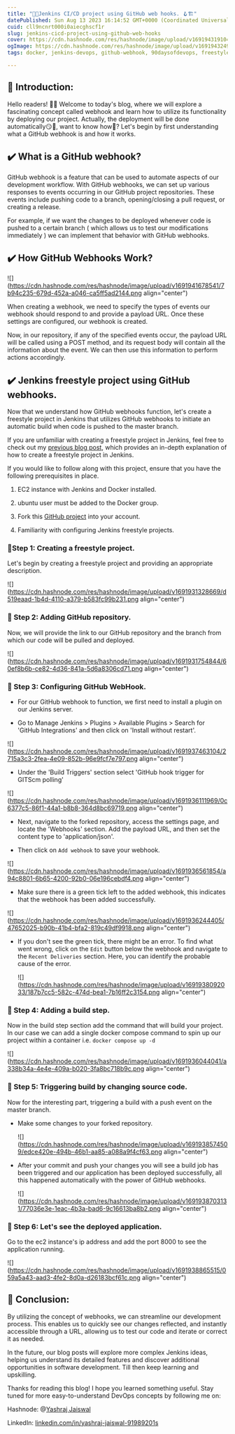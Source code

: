 ```yaml
---
title: "🚀🚀Jenkins CI/CD project using GitHub web hooks. 🪝🏗️"
datePublished: Sun Aug 13 2023 16:14:52 GMT+0000 (Coordinated Universal Time)
cuid: cll9ncnrt000i0aiecghscf1r
slug: jenkins-cicd-project-using-github-web-hooks
cover: https://cdn.hashnode.com/res/hashnode/image/upload/v1691943191047/a27bdb1b-6834-4923-9389-ab70004cd5bb.png
ogImage: https://cdn.hashnode.com/res/hashnode/image/upload/v1691943249542/57b5aa33-749a-4bf0-8dc5-5d10490366c2.png
tags: docker, jenkins-devops, github-webhook, 90daysofdevops, freestyle-jenkins-project

---
```


## 📍 Introduction:

Hello readers! 👋👋 Welcome to today's blog, where we will explore a fascinating concept called webhook and learn how to utilize its functionality by deploying our project. Actually, the deployment will be done automatically😏🤩, want to know how🤔? Let's begin by first understanding what a GitHub webhook is and how it works.

## ✔️ What is a GitHub webhook?

GitHub webhook is a feature that can be used to automate aspects of our development workflow. With GitHub webhooks, we can set up various responses to events occurring in our GitHub project repositories. These events include pushing code to a branch, opening/closing a pull request, or creating a release.

For example, if we want the changes to be deployed whenever code is pushed to a certain branch ( which allows us to test our modifications immediately ) we can implement that behavior with GitHub webhooks.

## ✔️ How GitHub Webhooks Work?

![](https://cdn.hashnode.com/res/hashnode/image/upload/v1691941678541/7b94c235-679d-452a-a046-ca5ff5ad2144.png align="center")

When creating a webhook, we need to specify the types of events our webhook should respond to and provide a payload URL. Once these settings are configured, our webhook is created.

Now, in our repository, if any of the specified events occur, the payload URL will be called using a POST method, and its request body will contain all the information about the event. We can then use this information to perform actions accordingly.

## ✔️ Jenkins freestyle project using GitHub webhooks.

Now that we understand how GitHub webhooks function, let's create a freestyle project in Jenkins that utilizes GitHub webhooks to initiate an automatic build when code is pushed to the master branch.

If you are unfamiliar with creating a freestyle project in Jenkins, feel free to check out my [previous blog post](https://yashraj-jaiswal.hashnode.dev/an-easy-to-follow-guide-on-jenkins-freestyle-project-with-docker), which provides an in-depth explanation of how to create a freestyle project in Jenkins.

If you would like to follow along with this project, ensure that you have the following prerequisites in place.

1. EC2 instance with Jenkins and Docker installed.
    
2. ubuntu user must be added to the Docker group.
    
3. Fork this [GitHub project](https://github.com/LondheShubham153/node-todo-cicd) into your account.
    
4. Familiarity with configuring Jenkins freestyle projects.
    

### 🔸Step 1: Creating a freestyle project.

Let's begin by creating a freestyle project and providing an appropriate description.

![](https://cdn.hashnode.com/res/hashnode/image/upload/v1691931328669/d519eaad-1b4d-4110-a379-b583fc99b231.png align="center")

### 🔸 Step 2: Adding GitHub repository.

Now, we will provide the link to our GitHub repository and the branch from which our code will be pulled and deployed.

![](https://cdn.hashnode.com/res/hashnode/image/upload/v1691931754844/60ef8b6b-ce82-4d36-841a-5d6a8306cd71.png align="center")

### 🔸 Step 3: Configuring GitHub WebHook.

* For our GitHub webhook to function, we first need to install a plugin on our Jenkins server.
    
* Go to Manage Jenkins &gt; Plugins &gt; Available Plugins &gt; Search for 'GitHub Integrations' and then click on 'Install without restart'.
    

![](https://cdn.hashnode.com/res/hashnode/image/upload/v1691937463104/2715a3c3-2fea-4e09-852b-96e9fcf7e797.png align="center")

* Under the 'Build Triggers' section select 'GitHub hook trigger for GITScm polling'
    

![](https://cdn.hashnode.com/res/hashnode/image/upload/v1691936111969/0c6377c5-86f1-44a1-b8b8-364d8bc69719.png align="center")

* Next, navigate to the forked repository, access the settings page, and locate the 'Webhooks' section. Add the payload URL, and then set the content type to 'application/json'.
    
* Then click on `Add webhook` to save your webhook.
    

![](https://cdn.hashnode.com/res/hashnode/image/upload/v1691936561854/a94c8801-6b65-4200-92b0-06e196cebdf4.png align="center")

* Make sure there is a green tick left to the added webhook, this indicates that the webhook has been added successfully.
    

![](https://cdn.hashnode.com/res/hashnode/image/upload/v1691936244405/47652025-b90b-41b4-bfa2-819c49df9918.png align="center")

* If you don't see the green tick, there might be an error. To find what went wrong, click on the `Edit` button below the webhook and navigate to the `Recent Deliveries` section. Here, you can identify the probable cause of the error.
    
    ![](https://cdn.hashnode.com/res/hashnode/image/upload/v1691938092033/187b7cc5-582c-474d-bea1-7b16ff2c3154.png align="center")
    

### 🔸 Step 4: Adding a build step.

Now in the build step section add the command that will build your project. In our case we can add a single docker compose command to spin up our project within a container i.e. `docker compose up -d`

![](https://cdn.hashnode.com/res/hashnode/image/upload/v1691936044041/a338b34a-4e4e-409a-b020-3fa8bc718b9c.png align="center")

### 🔸 Step 5: Triggering build by changing source code.

Now for the interesting part, triggering a build with a push event on the master branch.

* Make some changes to your forked repository.
    
    ![](https://cdn.hashnode.com/res/hashnode/image/upload/v1691938574509/edce420e-494b-46b1-aa85-a088a9f4cf63.png align="center")
    
* After your commit and push your changes you will see a build job has been triggered and our application has been deployed successfully, all this happened automatically with the power of GitHub webhooks.
    
    ![](https://cdn.hashnode.com/res/hashnode/image/upload/v1691938703131/77036e3e-1eac-4b3a-bad6-9c16613ba8b2.png align="center")
    

### 🔸 Step 6: Let's see the deployed application.

Go to the ec2 instance's ip address and add the port 8000 to see the application running.

![](https://cdn.hashnode.com/res/hashnode/image/upload/v1691938865515/059a5a43-aad3-4fe2-8d0a-d26183bcf61c.png align="center")

## 📍 Conclusion:

By utilizing the concept of webhooks, we can streamline our development process. This enables us to quickly see our changes reflected, and instantly accessible through a URL, allowing us to test our code and iterate or correct it as needed.

In the future, our blog posts will explore more complex Jenkins ideas, helping us understand its detailed features and discover additional opportunities in software development. Till then keep learning and upskilling.

Thanks for reading this blog! I hope you learned something useful. Stay tuned for more easy-to-understand DevOps concepts by following me on:

Hashnode: @[Yashraj Jaiswal](@yashraj-jaiswal)

LinkedIn: [linkedin.com/in/yashraj-jaiswal-91989201s](https://www.linkedin.com/in/yashraj-jaiswal-91989201s/)